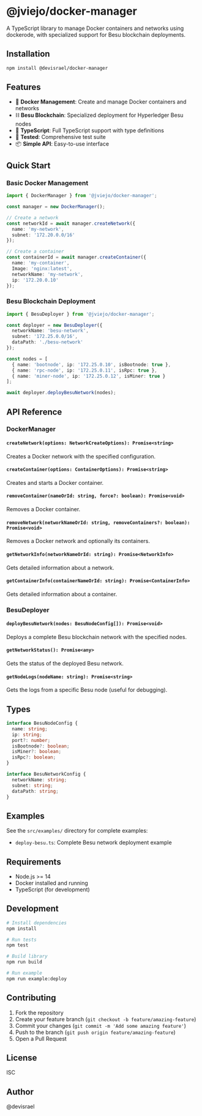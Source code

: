 # @jviejo/docker-manager

A TypeScript library to manage Docker containers and networks using dockerode, with specialized support for Besu blockchain deployments.

## Installation

```bash
npm install @devisrael/docker-manager
```

## Features

- 🐳 **Docker Management**: Create and manage Docker containers and networks
- ⛓️ **Besu Blockchain**: Specialized deployment for Hyperledger Besu nodes
- 🔧 **TypeScript**: Full TypeScript support with type definitions
- 🧪 **Tested**: Comprehensive test suite
- 📦 **Simple API**: Easy-to-use interface

## Quick Start

### Basic Docker Management

```typescript
import { DockerManager } from '@jviejo/docker-manager';

const manager = new DockerManager();

// Create a network
const networkId = await manager.createNetwork({
  name: 'my-network',
  subnet: '172.20.0.0/16'
});

// Create a container
const containerId = await manager.createContainer({
  name: 'my-container',
  Image: 'nginx:latest',
  networkName: 'my-network',
  ip: '172.20.0.10'
});
```

### Besu Blockchain Deployment

```typescript
import { BesuDeployer } from '@jviejo/docker-manager';

const deployer = new BesuDeployer({
  networkName: 'besu-network',
  subnet: '172.25.0.0/16',
  dataPath: './besu-network'
});

const nodes = [
  { name: 'bootnode', ip: '172.25.0.10', isBootnode: true },
  { name: 'rpc-node', ip: '172.25.0.11', isRpc: true },
  { name: 'miner-node', ip: '172.25.0.12', isMiner: true }
];

await deployer.deployBesuNetwork(nodes);
```

## API Reference

### DockerManager

#### `createNetwork(options: NetworkCreateOptions): Promise<string>`
Creates a Docker network with the specified configuration.

#### `createContainer(options: ContainerOptions): Promise<string>`
Creates and starts a Docker container.

#### `removeContainer(nameOrId: string, force?: boolean): Promise<void>`
Removes a Docker container.

#### `removeNetwork(networkNameOrId: string, removeContainers?: boolean): Promise<void>`
Removes a Docker network and optionally its containers.

#### `getNetworkInfo(networkNameOrId: string): Promise<NetworkInfo>`
Gets detailed information about a network.

#### `getContainerInfo(containerNameOrId: string): Promise<ContainerInfo>`
Gets detailed information about a container.

### BesuDeployer

#### `deployBesuNetwork(nodes: BesuNodeConfig[]): Promise<void>`
Deploys a complete Besu blockchain network with the specified nodes.

#### `getNetworkStatus(): Promise<any>`
Gets the status of the deployed Besu network.

#### `getNodeLogs(nodeName: string): Promise<string>`
Gets the logs from a specific Besu node (useful for debugging).

## Types

```typescript
interface BesuNodeConfig {
  name: string;
  ip: string;
  port?: number;
  isBootnode?: boolean;
  isMiner?: boolean;
  isRpc?: boolean;
}

interface BesuNetworkConfig {
  networkName: string;
  subnet: string;
  dataPath: string;
}
```

## Examples

See the `src/examples/` directory for complete examples:

- `deploy-besu.ts`: Complete Besu network deployment example

## Requirements

- Node.js >= 14
- Docker installed and running
- TypeScript (for development)

## Development

```bash
# Install dependencies
npm install

# Run tests
npm test

# Build library
npm run build

# Run example
npm run example:deploy
```

## Contributing

1. Fork the repository
2. Create your feature branch (`git checkout -b feature/amazing-feature`)
3. Commit your changes (`git commit -m 'Add some amazing feature'`)
4. Push to the branch (`git push origin feature/amazing-feature`)
5. Open a Pull Request

## License

ISC

## Author

@devisrael